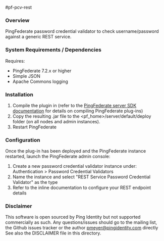 #pf-pcv-rest

### Overview

PingFederate password credential validator to check username/password against a generic REST service.


### System Requirements / Dependencies

Requires:
 - PingFederate 7.2.x or higher
 - Simple JSON
 - Apache Commons logging

 
### Installation
 
1. Compile the plugin in (refer to the [PingFederate server SDK documentation] for details on compiling PingFederate plug-ins)
2. Copy the resulting .jar file to the <pf_home>/server/default/deploy folder (on all nodes and admin instances).
3. Restart PingFederate
 
[PingFederate server SDK documentation]: http://documentation.pingidentity.com/display/PF/SDK+Developer%27s+Guide


### Configuration

Once the plug-in has been deployed and the PingFederate instance restarted, launch the PingFederate admin console:

1. Create a new password credential validator instance under: Authentication > Password Credential Validators
2. Name the instance and select "REST Service Password Credential Validator" as the type
3. Refer to the inline documentation to configure your REST endpoint details


### Disclaimer

This software is open sourced by Ping Identity but not supported commercially as such. Any questions/issues should go to the mailing list, the Github issues tracker or the author pmeyer@pingidentity.com directly See also the DISCLAIMER file in this directory.